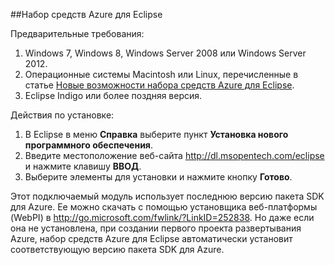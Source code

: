 ##Набор средств Azure для Eclipse

Предварительные требования:

1. Windows 7, Windows 8, Windows Server 2008 или Windows Server 2012.
2. Операционные системы Macintosh или Linux, перечисленные в статье [Новые возможности набора средств Azure для Eclipse](http://go.microsoft.com/fwlink/?LinkId=690333).
2. Eclipse Indigo или более поздняя версия.

Действия по установке:

1. В Eclipse в меню **Справка** выберите пункт **Установка нового программного обеспечения**.
2. Введите местоположение веб-сайта <http://dl.msopentech.com/eclipse> и нажмите клавишу **ВВОД**.
3. Выберите элементы для установки и нажмите кнопку **Готово**.

Этот подключаемый модуль использует последнюю версию пакета SDK для Azure. Ее можно скачать с помощью установщика веб-платформы (WebPI) в <http://go.microsoft.com/fwlink/?LinkID=252838>. Но даже если она не установлена, при создании первого проекта развертывания Azure, набор средств Azure для Eclipse автоматически установит соответствующую версию пакета SDK для Azure.

<!---HONumber=Oct15_HO3-->